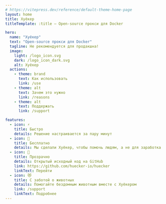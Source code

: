```yaml
---
# https://vitepress.dev/reference/default-theme-home-page
layout: home
title: Хуёкер
titleTemplate: :title – Open-source прокси для Docker

hero:
  name: "Хуёкер"
  text: "Open-source прокси для Docker"
  tagline: Не рекомендуется для продакшна!
  image:
    light: /logo_icon.svg
    dark: /logo_icon_dark.svg
    alt: Хуёкер
  actions:
    - theme: brand
      text: Как использовать
      link: /use
    - theme: alt
      text: Зачем это нужно
      link: /reasons
    - theme: alt
      text: Поддержать
      link: /support

features:
  - icon: ⚡
    title: Быстро
    details: Решение настраивается за пару минут
  - icon: 💸
    title: Бесплатно
    details: Мы сделали Хуёкер, чтобы помочь людям, а не для заработка
  - icon: 🤝
    title: Прозрачно
    details: Открытый исходный код на GitHub
    link: https://github.com/huecker-io/huecker
    linkText: Перейти
  - icon: 😻
    title: С заботой о животных
    details: Помогайте бездомным животным вместе с Хуёкером
    link: /support
    linkText: Подробнее
---
```


